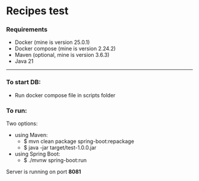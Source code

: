 # Recipes test

### Requirements

* Docker (mine is version 25.0.1)
* Docker compose (mine is version 2.24.2)
* Maven (optional, mine is version 3.6.3)
* Java 21

---

### To start DB:

* Run docker compose file in scripts folder

### To run:

Two options:

 - using Maven:
   - $ mvn clean package spring-boot:repackage
   - $ java -jar target/test-1.0.0.jar
 - using Spring Boot:
   - $ ./mvnw spring-boot:run

Server is running on port **8081**